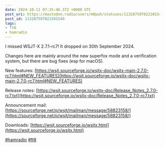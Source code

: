 ```yaml
---
date: 2024-10-11 07:25:46.372 +0000 UTC
post_uri: https://mastodon.radio/users/m0puh/statuses/113287597022201540
post_id: 113287597022201540
tags:
- ft8
- hamradio
---
```

I missed WSJT-X 2.7.1-rc7! It dropped on 30th September 2024.

Changes here are mainly around the new superfox mode and a verification system, but there are bug fixes (esp for macOS).

New features: [https://wsjt.sourceforge.io/wsjtx-doc/wsjtx-main-2.7.0-rc7.html#NEW_FEATURES](https://wsjt.sourceforge.io/wsjtx-doc/wsjtx-main-2.7.0-rc7.html#NEW_FEATURES)

Release notes: [https://wsjt.sourceforge.io/wsjtx-doc/Release_Notes_2.7.0-rc7.txt](https://wsjt.sourceforge.io/wsjtx-doc/Release_Notes_2.7.0-rc7.txt)

Announcement mail: [https://sourceforge.net/p/wsjt/mailman/message/58823158/](https://sourceforge.net/p/wsjt/mailman/message/58823158/)

Downloads: [https://wsjt.sourceforge.io/wsjtx.html](https://wsjt.sourceforge.io/wsjtx.html)

[#hamradio](https://mastodon.radio/tags/hamradio) [#ft8](https://mastodon.radio/tags/ft8)


